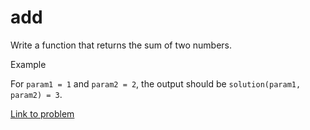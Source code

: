 # add

Write a function that returns the sum of two numbers.

Example

For `param1 = 1` and `param2 = 2`, the output should be `solution(param1, param2) = 3`.

[Link to problem](https://app.codesignal.com/arcade/intro/level-1/jwr339Kq6e3LQTsfa)